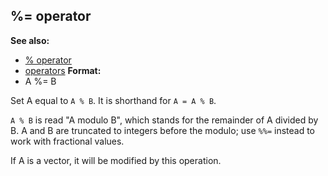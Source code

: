 ## %= operator
**See also:**
+   [% operator](/ref/operator/%.md) 
+   [operators](/ref/operator.md) <!-- -->
**Format:**
+   A %= B


Set A equal to `A % B`. It is shorthand for `A = A % B`.


`A % B` is read \"A modulo B\", which stands for the remainder
of A divided by B. A and B are truncated to integers before the modulo;
use `%%=` instead to work with fractional values. 

If A is a
vector, it will be modified by this operation.